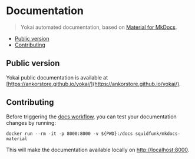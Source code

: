 # Documentation

> Yokai automated documentation, based on [Material for MkDocs](https://squidfunk.github.io/mkdocs-material/).

<!-- TOC -->
* [Public version](#public-version)
* [Contributing](#contributing)
<!-- TOC -->

## Public version

Yokai public documentation is available at [https://ankorstore.github.io/yokai/](https://ankorstore.github.io/yokai/).

## Contributing

Before triggering the [docs workflow](../.github/workflows/docs.yml), you can test your documentation changes by running:

```shell
docker run --rm -it -p 8000:8000 -v ${PWD}:/docs squidfunk/mkdocs-material
```

This will make the documentation available locally on [http://localhost:8000](http://localhost:8000).